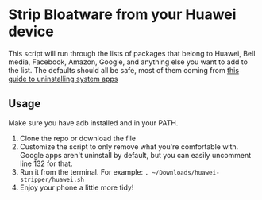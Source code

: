 # Strip Bloatware from your Huawei device
This script will run through the lists of packages that belong to Huawei, Bell media, Facebook, Amazon, Google, and anything else you want to add to the list. The defaults should all be safe, most of them coming from [this guide to uninstalling system apps](https://forum.xda-developers.com/huawei-p30-pro/how-to/how-to-remove-huawei-bloatware-vog-ele-t4014937)

## Usage
Make sure you have adb installed and in your PATH.
1. Clone the repo or download the file
2. Customize the script to only remove what you're comfortable with. Google apps aren't uninstall by default, but you can easily uncomment line 132 for that.
3. Run it from the terminal. For example: `. ~/Downloads/huawei-stripper/huawei.sh`
4. Enjoy your phone a little more tidy!
